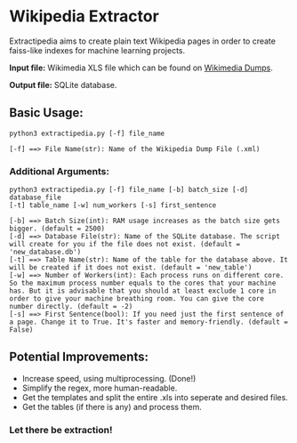 # Wikipedia Extractor

Extractipedia aims to create plain text Wikipedia pages in order to create faiss-like indexes for machine learning projects.

<b>Input file:</b> Wikimedia XLS file which can be found on [Wikimedia Dumps](https://dumps.wikimedia.org/enwiki/).

<b>Output file:</b> SQLite database.

## Basic Usage:

```
python3 extractipedia.py [-f] file_name 
```
```
[-f] ==> File Name(str): Name of the Wikipedia Dump File (.xml)
```
### Additional Arguments:

```
python3 extractipedia.py [-f] file_name [-b] batch_size [-d] database_file
[-t] table_name [-w] num_workers [-s] first_sentence
```
```
[-b] ==> Batch Size(int): RAM usage increases as the batch size gets bigger. (default = 2500)
[-d] ==> Database File(str): Name of the SQLite database. The script will create for you if the file does not exist. (default = 'new_database.db')
[-t] ==> Table Name(str): Name of the table for the database above. It will be created if it does not exist. (default = 'new_table')
[-w] ==> Number of Workers(int): Each process runs on different core. So the maximum process number equals to the cores that your machine has. But it is advisable that you should at least exclude 1 core in order to give your machine breathing room. You can give the core number directly. (default = -2)
[-s] ==> First Sentence(bool): If you need just the first sentence of a page. Change it to True. It's faster and memory-friendly. (default = False)
```

## Potential Improvements:

- Increase speed, using multiprocessing. (Done!)
- Simplify the regex, more human-readable.
- Get the templates and split the entire .xls into seperate and desired files.
- Get the tables (if there is any) and process them.

### Let there be extraction!